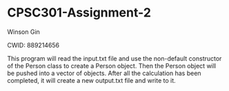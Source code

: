 # CPSC301-Assignment-2
Winson Gin 

CWID: 889214656

This program will read the input.txt file and use the non-default constructor of the Person class to create a Person object. Then the Person object will be pushed into a vector of objects. After all the calculation has been completed, it will create a new output.txt file and write to it.
